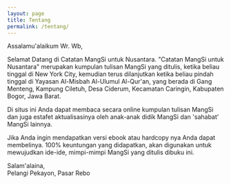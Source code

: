 ```yaml
---
layout: page
title: Tentang
permalink: /tentang/
---
```


Assalamu'alaikum Wr. Wb, 

Selamat Datang di Catatan MangSi untuk Nusantara.
"Catatan MangSi untuk Nusantara" merupakan kumpulan tulisan MangSi yang ditulis, 
ketika beliau tinggal di New York City, kemudian terus dilanjutkan ketika 
beliau pindah tinggal di Yayasan Al-Misbah Al-Ulumul Al-Qur'an, yang berada 
di Gang Menteng, Kampung Ciletuh, Desa Ciderum, Kecamatan Caringin, Kabupaten Bogor, Jawa Barat. 

Di situs ini Anda dapat membaca secara online kumpulan tulisan MangSi dan juga 
estafet aktualisasinya oleh anak-anak didik MangSi dan 'sahabat' MangSi lainnya. 

Jika Anda ingin mendapatkan versi ebook  atau hardcopy nya Anda dapat membelinya. 
100% keuntungan yang didapatkan, akan digunakan untuk mewujudkan ide-ide, mimpi-mimpi 
MangSi yang ditulis dibuku ini. 

Salam'alaina, <br/>
Pelangi Pekayon, Pasar Rebo
